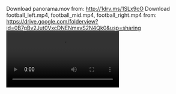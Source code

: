 Download panorama.mov from:
http://1drv.ms/1SLx9cO
Download football_left.mp4, football_mid.mp4, football_right.mp4 from:
https://drive.google.com/folderview?id=0B7gBv2Jut0VxcDNENmxvS2N4Qk0&usp=sharing
<video src="soccer-demo.mp4" controls title="Title"></video>